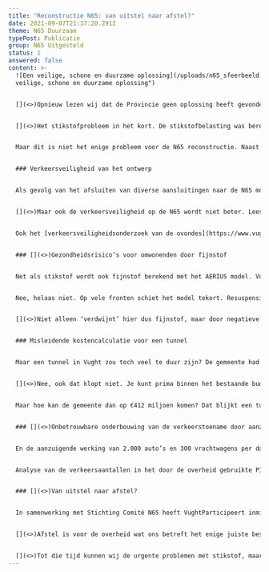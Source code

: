 ```yaml
---
title: "Reconstructie N65: van uitstel naar afstel?"
date: 2021-09-07T21:37:20.291Z
theme: N65 Duurzaam
typePost: Publicatie
group: N65 Uitgesteld
status: 1
answered: false
content: >-
  ![Een veilige, schone en duurzame oplossing](/uploads/n65_sfeerbeeld.jpg "Een
  veilige, schone en duurzame oplossing")


  [](<>)Opnieuw lezen wij dat de Provincie geen oplossing heeft gevonden voor het stikstofprobleem bij de reconstructie van de N65 [(Brabants Dagblad 14-08-21)](https://www.bd.nl/den-bosch-vught/nog-geen-oplossing-voor-stikstofprobleem-n65-bam-infra-kan-nog-niet-aan-de-slag~a298a5d1/). Het probleem is blijkbaar zo groot dat men de gunning van het project aan BAM Infra heeft uitgesteld. Hiertoe hadden wij in april al [opgeroepen](https://www.vughtparticipeert.nl/post/stikstofberekening-n65-toont-grote-overschrijding-maar-provinciale-staten-dendert-door/4b7f4512ca4dbec1192e84f05e4b79aa).


  [](<>)Het stikstofprobleem in het kort. De stikstofbelasting was berekend met een incompleet model (AERIUS). Daarnaast was geen rekening gehouden met de geplande toename van het verkeer. Dus een reconstructie van de N65 in gang zetten om de doorstroming te verbeteren en dan geen rekening houden met de ongewenste gevolgen daarvan. Dat is wel heel erg slordig.


  Maar dit is niet het enige probleem voor de N65 reconstructie. Naast stikstof zijn er grote zorgen over de verkeersveiligheid van het ontwerp, gezondheidsrisico’s voor omwonenden door fijnstof, misleidende kostencalculatie voor een tunnel, onbetrouwbare onderbouwing van de verkeerstoename als gevolg van de aanzuigende werking en het frustreren van een maatschappelijk en juridisch aanvaardbare oplossing


  ### Verkeersveiligheid van het ontwerp


  Als gevolg van het afsluiten van diverse aansluitingen naar de N65 moet het lokale verkeer veel meer kilometers IN het dorp rijden om bij een oprit te komen. Door deze forse toename van lokaal verkeer gaat de verkeersveiligheid IN de dorpskernen erop achteruit.


  [](<>)Maar ook de verkeersveiligheid op de N65 wordt niet beter. Lees het [rapport](https://www.vughtparticipeert.nl/post/dodelijk-rapport-over-de-verkeers-veiligheid-na-reconstructie-n65/9bf5eb3c68b74f44124911c808388691) van gerenommeerd verkeersveiligheidsdeskundige Cees Wildervanck: er komen gevaarlijke opritten en een verhoogde snelheid van het doorgaande verkeer. Zijn conclusie luidt: *“De combinatie van beperkt zicht en korte invoegstrook leidt tot piekbelastingen van het waarnemingsvermogen en de mentale capaciteit van de weggebruikers. Vooral het cumuleren hiervan met de niet-vergevingsgezinde omgeving (geen correctieruimte, betonnen wand) maakt dat hier sprake is van een zeer hoog, zo al niet onaanvaardbaar risico.”*


  Ook het [verkeersveiligheidsonderzoek van de ovondes](https://www.vughtparticipeert.nl/post/verkeersveiligheidsonderzoek-legt-ernstige-ontwerpfouten-n65-bloot/b8d2cda91555e8ebeb06cedb10fe9eab) legt ernstige ontwerpfouten bloot. Eindconclusie: *"De intensiteiten waarmee wordt gerekend in de ontwerpnota zijn aantoonbaar onjuist en onvolledig. Op grond van deze conclusie is doorgaan met het voorliggende ontwerp bestuurlijk zeer onzorgvuldig. Nogmaals moet worden benadrukt dat congestie op en onveiligheid van de rotondes niet meer gerepareerd kunnen worden na uitvoering van dit ontwerp.”*


  ### [](<>)Gezondheidsrisico’s voor omwonenden door fijnstof


  Net als stikstof wordt ook fijnstof berekend met het AERIUS model. Voor stikstof bleek dit model niet te kloppen, maar voor fijnstof zal dat toch hopelijk wél het geval zijn?


  Nee, helaas niet. Op vele fronten schiet het model tekort. Resuspensie van fijnstof (het opnieuw opwerpen door het langsrijdend verkeer van fijnstof dat zich al op de weg bevindt) zit niet in het AERIUS model. Ook de bij het model behorende metingen laten stelselmatig onbegrijpelijke meetwaarden zien. Tot bijna 10% van de meetwaarden zijn op meerdere meetlocaties negatief. Dat zou dan inhouden dat bij die meetpunten fijnstof verdwijnt naar een onbekende “bestemming elders”.


  [](<>)Niet alleen ‘verdwijnt’ hier dus fijnstof, maar door negatieve waarden op te tellen bij positieve waarden, worden de positieve waarden significant lager en lijkt er in de officiële rapportage veel minder fijnstof te zijn dan er in werkelijkheid is. Balletje, balletje met onze gezondheid.


  ### Misleidende kostencalculatie voor een tunnel


  Maar een tunnel in Vught zou toch veel te duur zijn? De gemeente had toch door laten rekenen dat een tunnel in Vught wel €412 miljoen zou gaan kosten. Véél te duur, toch?


  [](<>)Nee, ook dat klopt niet. Je kunt prima binnen het bestaande budget van €183 miljoen een 1,3 km lang ‘dak op de bak’ krijgen dat nergens hoger is dan de door de gemeente geaccepteerde hoogte van de geluidsschermen. Deze tunnel voldoet volledig aan de eisen die de ‘tunnelwet’ stelt en is berekend met ‘all-in’ prijzen conform de vereiste berekeningsmethodiek.


  Maar hoe kan de gemeente dan op €412 miljoen komen? Dat blijkt een tunnelontwerp te betreffen met aansluitingen ondergronds in de tunnel en raad eens: dat mag helemaal niet volgens de tunnelwet!


  ### [](<>)Onbetrouwbare onderbouwing van de verkeerstoename door aanzuigende werking


  En de aanzuigende werking van 2.000 auto’s en 300 vrachtwagens per dag extra waar de provincie mee komt, die getallen kloppen dan toch hopelijk wél?


  Analyse van de verkeersaantallen in het door de overheid gebruikte PIM platform laten onverklaarbare cijfers zien, die niet sporen met welke aanzuigende werking dan ook. Waar zit de fout? Er is in elk geval geen sprake van betrouwbare verkeersaantallen, op basis waarvan conclusies kunnen worden getrokken die een investering van €183 miljoen rechtvaardigen.


  ### [](<>)Van uitstel naar afstel?


  In samenwerking met Stichting Comité N65 heeft VughtParticipeert inmiddels zoveel fouten en risico’s ontdekt en aangetoond, dat dit bestemmingsplan definitief van tafel moet. Wij zullen zorgen dat onze bevindingen en rapporten van experts ingebracht worden bij de Raad van State. De zitting verwachten wij later dit jaar nog.


  [](<>)Afstel is voor de overheid wat ons betreft het enige juiste besluit en daarna transparant samenwerken aan een oplossing waarmee wél alle doelstellingen worden bereikt. Vooral de doelstellingen die voor de gemeente Vught belangrijk zijn: meer verkeersveiligheid, minder luchtvervuiling, minder geluidsoverlast, betere oversteekbaarheid en duurzaamheid.


  [](<>)Tot die tijd kunnen wij de urgente problemen met stikstof, maar ook de te verwachten hoeveelheid fijnstof die het doorgaande verkeer lokaal produceert,  alleen maar oplossen door de maximum snelheid te beperken tot 50 km/uur ter hoogte van woongebieden. Deze snelheidsverlaging dient wat ons betreft zonder omhaal per direct ingevoerd te worden i.v.m. het volksgezondheideffect op omwonenden. Deze snelheidsverlaging vormt dan tevens de broodnodige aansporing voor de overheid om zo snel mogelijk te komen tot een maatschappelijk en juridisch passende oplossing.
---
```


